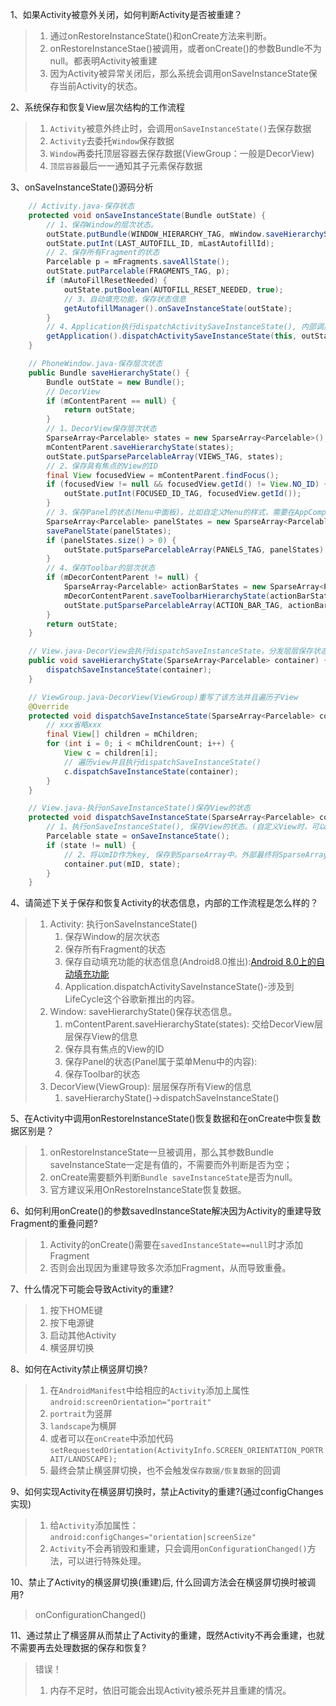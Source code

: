 
1、如果Activity被意外关闭，如何判断Activity是否被重建？
> 1. 通过onRestoreInstanceState()和onCreate方法来判断。
> 1. onRestoreInstanceStae()被调用，或者onCreate()的参数Bundle不为null。都表明Activity被重建
> 1. 因为Activity被异常关闭后，那么系统会调用onSaveInstanceState保存当前Activity的状态。

2、系统保存和恢复View层次结构的工作流程
>1. `Activity`被意外终止时，会调用`onSaveInstanceState()`去保存数据
> 2. `Activity`去委托`Window`保存数据
> 3. `Window`再委托顶层容器去保存数据(ViewGroup：一般是DecorView)
> 4. `顶层容器`最后一一通知其子元素保存数据

3、onSaveInstanceState()源码分析
```java
    // Activity.java-保存状态
    protected void onSaveInstanceState(Bundle outState) {
        // 1、保存Window的层次状态。
        outState.putBundle(WINDOW_HIERARCHY_TAG, mWindow.saveHierarchyState());
        outState.putInt(LAST_AUTOFILL_ID, mLastAutofillId);
        // 2、保存所有Fragment的状态
        Parcelable p = mFragments.saveAllState();
        outState.putParcelable(FRAGMENTS_TAG, p);
        if (mAutoFillResetNeeded) {
            outState.putBoolean(AUTOFILL_RESET_NEEDED, true);
            // 3、自动填充功能，保存状态信息
            getAutofillManager().onSaveInstanceState(outState);
        }
        // 4、Application执行dispatchActivitySaveInstanceState(), 内部调用ActivityLifecycleCallbacks.onActivitySaveInstanceState()
        getApplication().dispatchActivitySaveInstanceState(this, outState);
    }

    // PhoneWindow.java-保存层次状态
    public Bundle saveHierarchyState() {
        Bundle outState = new Bundle();
        // DecorView
        if (mContentParent == null) {
            return outState;
        }
        // 1、DecorView保存层次状态
        SparseArray<Parcelable> states = new SparseArray<Parcelable>();
        mContentParent.saveHierarchyState(states);
        outState.putSparseParcelableArray(VIEWS_TAG, states);
        // 2、保存具有焦点的View的ID
        final View focusedView = mContentParent.findFocus();
        if (focusedView != null && focusedView.getId() != View.NO_ID) {
            outState.putInt(FOCUSED_ID_TAG, focusedView.getId());
        }
        // 3、保存Panel的状态(Menu中面板)。比如自定义Menu的样式，需要在AppCompatActivity的onPrepareOptionsPanel()中利用反射，才能在Menu中显示出图标。
        SparseArray<Parcelable> panelStates = new SparseArray<Parcelable>();
        savePanelState(panelStates);
        if (panelStates.size() > 0) {
            outState.putSparseParcelableArray(PANELS_TAG, panelStates);
        }
        // 4、保存Toolbar的层次状态
        if (mDecorContentParent != null) {
            SparseArray<Parcelable> actionBarStates = new SparseArray<Parcelable>();
            mDecorContentParent.saveToolbarHierarchyState(actionBarStates);
            outState.putSparseParcelableArray(ACTION_BAR_TAG, actionBarStates);
        }
        return outState;
    }

    // View.java-DecorView会执行dispatchSaveInstanceState，分发层层保存状态
    public void saveHierarchyState(SparseArray<Parcelable> container) {
        dispatchSaveInstanceState(container);
    }

    // ViewGroup.java-DecorView(ViewGroup)重写了该方法并且遍历子View
    @Override
    protected void dispatchSaveInstanceState(SparseArray<Parcelable> container) {
        // xxx省略xxx
        final View[] children = mChildren;
        for (int i = 0; i < mChildrenCount; i++) {
            View c = children[i];
            // 遍历view并且执行dispatchSaveInstanceState()
            c.dispatchSaveInstanceState(container);
        }
    }

    // View.java-执行onSaveInstanceState()保存View的状态
    protected void dispatchSaveInstanceState(SparseArray<Parcelable> container) {
        // 1、执行onSaveInstanceState(), 保存View的状态。(自定义View时，可以重写该方法来保存View中需要恢复的数据)
        Parcelable state = onSaveInstanceState();
        if (state != null) {
            // 2、将以mID作为key, 保存到SparseArray中。外部最终将SparseArray保存到PhoneWindow中的Bundle中，
            container.put(mID, state);
        }
    }
```


4、请简述下关于保存和恢复Activity的状态信息，内部的工作流程是怎么样的？
> 1. Activity: 执行onSaveInstanceState()
>       1. 保存Window的层次状态
>       1. 保存所有Fragment的状态
>       1. 保存自动填充功能的状态信息(Android8.0推出):[Android 8.0上的自动填充功能](https://www.jianshu.com/p/531ce99bd961)
>       1. Application.dispatchActivitySaveInstanceState()-涉及到LifeCycle这个谷歌新推出的内容。
> 1. Window: saveHierarchyState()保存状态信息。
>       1. mContentParent.saveHierarchyState(states): 交给DecorView层层保存View的信息
>       1. 保存具有焦点的View的ID
>       1. 保存Panel的状态(Panel属于菜单Menu中的内容):
>       1. 保存Toolbar的状态
> 1. DecorView(ViewGroup): 层层保存所有View的信息
>       1. saveHierarchyState()->dispatchSaveInstanceState()



5、在Activity中调用onRestoreInstanceState()恢复数据和在onCreate中恢复数据区别是？

> 1. onRestoreInstanceState一旦被调用，那么其参数Bundle saveInstanceState一定是有值的，不需要而外判断是否为空；
> 1. onCreate需要额外判断`Bundle saveInstanceState`是否为null。
> 1. 官方建议采用OnRestoreInstanceState恢复数据。


6、如何利用onCreate()的参数savedInstanceState解决因为Activity的重建导致Fragment的重叠问题?
> 1. Activity的onCreate()需要在`savedInstanceState==null`时才添加Fragment
> 2. 否则会出现因为重建导致多次添加Fragment，从而导致重叠。


7、什么情况下可能会导致Activity的重建?
> 1. 按下HOME键
> 1. 按下电源键
> 1. 启动其他Activity
> 1. 横竖屏切换

8、如何在Activity禁止横竖屏切换?
>1. 在`AndroidManifest`中给相应的`Activity`添加上属性`android:screenOrientation="portrait"`
>2.  `portrait`为竖屏
>3. `landscape`为横屏
>4. 或者可以在`onCreate`中添加代码`setRequestedOrientation(ActivityInfo.SCREEN_ORIENTATION_PORTRAIT/LANDSCAPE);`
>5. 最终会禁止横竖屏切换，也不会触发`保存数据/恢复数据`的回调

9、如何实现Activity在横竖屏切换时，禁止Activity的重建?(通过configChanges实现)
>1. 给`Activity`添加属性：`android:configChanges="orientation|screenSize"`
>2. `Activity`不会再销毁和重建，只会调用`onConfigurationChanged()`方法，可以进行特殊处理。

10、禁止了Activity的横竖屏切换(重建)后, 什么回调方法会在横竖屏切换时被调用?
> onConfigurationChanged()

11、通过禁止了横竖屏从而禁止了Activity的重建，既然Activity不再会重建，也就不需要再去处理数据的保存和恢复?
> 错误！
> 1. 内存不足时，依旧可能会出现Activity被杀死并且重建的情况。
